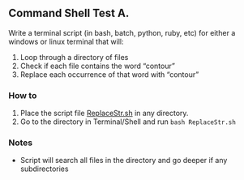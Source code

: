 ## Command Shell Test A. 

Write a terminal script (in bash, batch, python, ruby, etc) for either a windows or linux terminal that will: 
 1. Loop through a directory of files 
 2. Check if each file contains the word “contour” 
 3. Replace each occurrence of that word with “contour”


### How to

 1. Place the script file [ReplaceStr.sh](https://github.com/easoncareer/jamatest/blob/master/Command%20Shell/A/ReplaceStr.sh) in any directory.
 2. Go to the directory in Terminal/Shell and run `bash ReplaceStr.sh`

### Notes

 - Script will search all files in the directory and go deeper if any subdirectories
